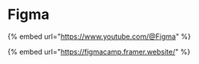 # Figma

{% embed url="https://www.youtube.com/@Figma" %}

{% embed url="https://figmacamp.framer.website/" %}
